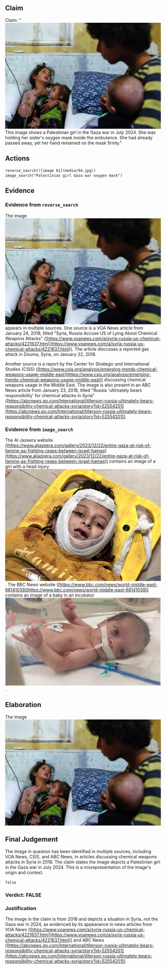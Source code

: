 ## Claim
Claim: "![image 61](media/94.jpg) This image shows a Palestinian girl in the Gaza war in July 2024. She was holding her sister's oxygen mask inside the ambulance. She had already passed away, yet her hand remained on the mask firmly."

## Actions
```
reverse_search(![image 61](media/94.jpg))
image_search("Palestinian girl Gaza war oxygen mask")
```

## Evidence
### Evidence from `reverse_search`
The image ![image 61](media/94.jpg) appears in multiple sources. One source is a VOA News article from January 24, 2018, titled "Syria, Russia Accuse US of Lying About Chemical Weapons Attacks" ([https://www.voanews.com/a/syria-russia-us-chemical-attacks/4221637.html](https://www.voanews.com/a/syria-russia-us-chemical-attacks/4221637.html)). The article discusses a reported gas attack in Douma, Syria, on January 22, 2018.

Another source is a report by the Center for Strategic and International Studies (CSIS) ([https://www.csis.org/analysis/emerging-trends-chemical-weapons-usage-middle-east](https://www.csis.org/analysis/emerging-trends-chemical-weapons-usage-middle-east)) discussing chemical weapons usage in the Middle East. The image is also present in an ABC News article from January 23, 2018, titled "Russia 'ultimately bears responsibility' for chemical attacks in Syria" ([https://abcnews.go.com/International/tillerson-russia-ultimately-bears-responsibility-chemical-attacks-syria/story?id=52554201](https://abcnews.go.com/International/tillerson-russia-ultimately-bears-responsibility-chemical-attacks-syria/story?id=52554201)).


### Evidence from `image_search`
The Al Jazeera website ([https://www.aljazeera.com/gallery/2023/12/22/entire-gaza-at-risk-of-famine-as-fighting-rages-between-israel-hamas](https://www.aljazeera.com/gallery/2023/12/22/entire-gaza-at-risk-of-famine-as-fighting-rages-between-israel-hamas)) contains an image of a girl with a head injury ![image 7403](media/2025-08-29_21-25-1756502705-666716.jpg). The BBC News website ([https://www.bbc.com/news/world-middle-east-68141039](https://www.bbc.com/news/world-middle-east-68141039)) contains an image of a baby in an incubator ![image 7404](media/2025-08-29_21-25-1756502705-822261.jpg).


## Elaboration
The image ![image 61](media/94.jpg)

## Final Judgement
The image in question has been identified in multiple sources, including VOA News, CSIS, and ABC News, in articles discussing chemical weapons attacks in Syria in 2018. The claim states the image depicts a Palestinian girl in the Gaza war in July 2024. This is a misrepresentation of the image's origin and context.

`false`


### Verdict: FALSE

### Justification
The image in the claim is from 2018 and depicts a situation in Syria, not the Gaza war in 2024, as evidenced by its appearance in news articles from VOA News ([https://www.voanews.com/a/syria-russia-us-chemical-attacks/4221637.html](https://www.voanews.com/a/syria-russia-us-chemical-attacks/4221637.html)) and ABC News ([https://abcnews.go.com/International/tillerson-russia-ultimately-bears-responsibility-chemical-attacks-syria/story?id=52554201](https://abcnews.go.com/International/tillerson-russia-ultimately-bears-responsibility-chemical-attacks-syria/story?id=52554201)).
